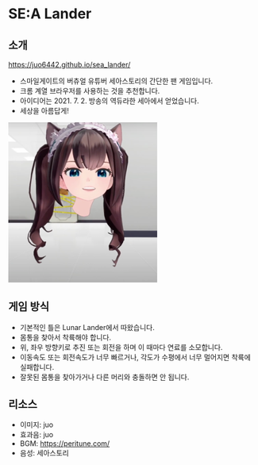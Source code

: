 # SE:A Lander

## 소개

https://juo6442.github.io/sea_lander/

- 스마일게이트의 버츄얼 유튜버 세아스토리의 간단한 팬 게임입니다.
- 크롬 계열 브라우저를 사용하는 것을 추천합니다.
- 아이디어는 2021. 7. 2. 방송의 역듀라한 세아에서 얻었습니다.
- 세상을 아름답게!

<img src="docs/beheaded_sea.png" width="300px" alt="Beheaded SE:A" />

## 게임 방식

- 기본적인 틀은 Lunar Lander에서 따왔습니다.
- 몸통을 찾아서 착륙해야 합니다.
- 위, 좌우 방향키로 추진 또는 회전을 하며 이 때마다 연료를 소모합니다.
- 이동속도 또는 회전속도가 너무 빠르거나, 각도가 수평에서 너무 멀어지면 착륙에 실패합니다.
- 잘못된 몸통을 찾아가거나 다른 머리와 충돌하면 안 됩니다.

## 리소스

- 이미지: juo
- 효과음: juo
- BGM: https://peritune.com/
- 음성: 세아스토리
